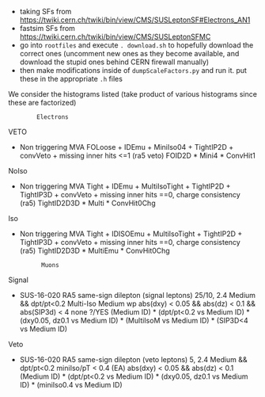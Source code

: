* taking SFs from https://twiki.cern.ch/twiki/bin/view/CMS/SUSLeptonSF#Electrons_AN1
* fastsim SFs from https://twiki.cern.ch/twiki/bin/view/CMS/SUSLeptonSFMC
* go into `rootfiles` and execute `. download.sh` to hopefully download the correct ones (uncomment new ones as they become available, and download the stupid ones behind CERN firewall manually)
* then make modifications inside of `dumpScaleFactors.py` and run it. put these in the appropriate `.h` files

We consider the histograms listed (take product of various histograms since these are factorized)

            Electrons 

VETO

* Non triggering MVA FOLoose + IDEmu + MiniIso04 + TightIP2D + convVeto + missing inner hits <=1 (ra5 veto)
FOID2D * Mini4 * ConvHit1

NoIso

* Non triggering MVA Tight + IDEmu + MultiIsoTight + TightIP2D + TightIP3D + convVeto + missing inner hits ==0, charge consistency (ra5)
TightID2D3D * Multi * ConvHit0Chg

Iso

* Non triggering MVA Tight + IDISOEmu + MultiIsoTight + TightIP2D + TightIP3D + convVeto + missing inner hits ==0, charge consistency (ra5)
TightID2D3D * MultiEmu * ConvHit0Chg

            Muons

Signal

* SUS-16-020   RA5 same-sign dilepton (signal leptons)   25/10, 2.4   Medium && dpt/pt<0.2   Multi-Iso Medium wp   abs(dxy) < 0.05 && abs(dz) < 0.1 && abs(SIP3d) < 4   none   ?/YES
(Medium ID) * (dpt/pt<0.2 vs Medium ID) * (dxy0.05, dz0.1 vs Medium ID) * (MultiIsoM vs Medium ID) * (SIP3D<4 vs Medium ID)

Veto

* SUS-16-020   RA5 same-sign dilepton (veto leptons)   5, 2.4   Medium && dpt/pt<0.2   miniIso/pT < 0.4 (EA)   abs(dxy) < 0.05 && abs(dz) < 0.1
(Medium ID) * (dpt/pt<0.2 vs Medium ID) * (dxy0.05, dz0.1 vs Medium ID) * (miniIso0.4 vs Medium ID) 








